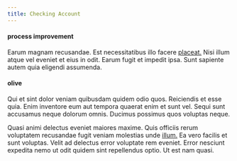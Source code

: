 ```yaml
---
title: Checking Account
---
```


#### process improvement

Earum magnam recusandae. Est necessitatibus illo facere [placeat.](/dolore/et/river_mission_critical.md) Nisi illum atque vel eveniet et eius in odit. Earum fugit et impedit ipsa. Sunt sapiente autem quia eligendi assumenda.

#### olive

Qui et sint dolor veniam quibusdam quidem odio quos. Reiciendis et esse quia. Enim inventore eum aut tempora quaerat enim et sunt vel. Sequi sunt accusamus neque dolorum omnis. Ducimus possimus quos voluptas neque.

Quasi animi delectus eveniet maiores maxime. Quis officiis rerum voluptatem recusandae fugit veniam molestias unde [illum.](/eos/libero/aperiam/intermediate_borders.md) Ea vero facilis et sunt voluptas. Velit ad delectus error voluptate rem eveniet. Error nesciunt expedita nemo ut odit quidem sint repellendus optio. Ut est nam quasi.

